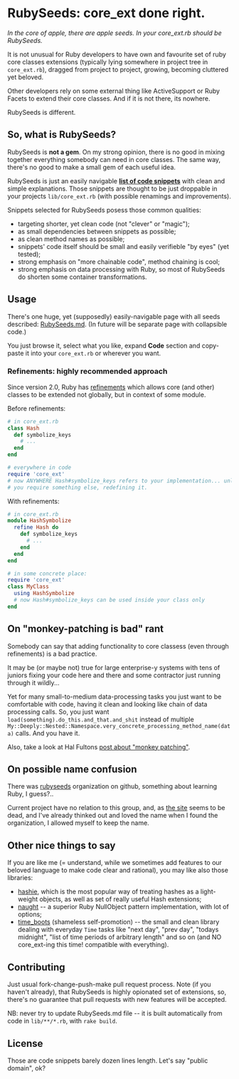 # RubySeeds: core_ext done right.

_In the core of apple, there are apple seeds. In your core_ext.rb should
be RubySeeds._

It is not unusual for Ruby developers to have own and favourite set of
ruby core classes extensions (typically lying somewhere in project tree in
`core_ext.rb`), dragged from project to project, growing, becoming cluttered
yet beloved.

Other developers rely on some external thing like ActiveSupport or Ruby
Facets to extend their core classes. And if it is not there, its nowhere.

RubySeeds is different.

## So, what is RubySeeds?

RubySeeds is **not a gem**. On my strong opinion, there is no good in
mixing together everything somebody can need in core classes. The same
way, there's no good to make a small gem of each useful idea.

RubySeeds is just an easily navigable [**list of code snippets**]((https://github.com/zverok/rubyseeds/blob/master/RubySeeds.md))
with clean and simple explanations. Those snippets are thought to be just
droppable in your projects `lib/core_ext.rb` (with possible renamings
and improvements).

Snippets selected for RubySeeds posess those common qualities:
* targeting shorter, yet clean code (not "clever" or "magic");
* as small dependencies between snippets as possible;
* as clean method names as possible;
* snippets' code itself should be small and easily verifieble "by eyes"
  (yet tested);
* strong emphasis on "more chainable code", method chaining is cool;
* strong emphasis on data processing with Ruby, so most of RubySeeds do
  shorten some container transformations.

## Usage

There's one huge, yet (supposedly) easily-navigable page with all seeds
described: [RubySeeds.md](https://github.com/zverok/rubyseeds/blob/master/RubySeeds.md).
(In future will be separate page with collapsible code.)

You just browse it, select what you like, expand **Code** section and
copy-paste it into your `core_ext.rb` or wherever you want.

### Refinements: highly recommended approach

Since version 2.0, Ruby has [refinements](http://ruby-doc.org/core-2.1.1/doc/syntax/refinements_rdoc.html)
which allows core (and other) classes to be extended not globally, but in
context of some module.

Before refinements:
```ruby
# in core_ext.rb
class Hash
  def symbolize_keys
    # ...
  end
end

# everywhere in code
require 'core_ext'
# now ANYWHERE Hash#symbolize_keys refers to your implementation... unless
# you require something else, redefining it.
```

With refinements:
```ruby
# in core_ext.rb
module HashSymbolize
  refine Hash do
    def symbolize_keys
      # ...
    end
  end
end

# in some concrete place:
require 'core_ext'
class MyClass
  using HashSymbolize
  # now Hash#symbolize_keys can be used inside your class only
end
```

## On "monkey-patching is bad" rant

Somebody can say that adding functionality to core classess (even through
refinements) is a bad practice.

It may be (or maybe not) true for large
enterprise-y systems with tens of juniors fixing your code here and there
and some contractor just running through it wildly...

Yet for many small-to-medium data-processing tasks you just want to be
comfortable with code, having it clean and looking like chain of data
processing calls. So, you just want
`load(something).do_this.and_that.and_shit` instead of multiple
`My::Deeply::Nested::Namespace.very_concrete_processing_method_name(data)`
calls. And you have it.

Also, take a look at Hal Fultons [post about "monkey patching"](http://rubyhacker.com/blog2/concerning-the-term-monkeypatching.html).

## On possible name confusion

There was [rubyseeds](https://github.com/rubyseeds) organization on github,
something about learning Ruby, I guess?..

Current project have no relation to this group, and, as
[the site](http://rubyseeds.github.io/materials/) seems to be dead, and
I've already thinked out and loved the name when I found the organization,
I allowed myself to keep the name.

## Other nice things to say

If you are like me (= understand, while we sometimes add features to our
beloved language to make code clear and rational), you may like also those
libraries:

* [hashie](https://github.com/intridea/hashie), which is the most popular
  way of treating hashes as a light-weight objects, as well as set of
  really useful Hash extensions;
* [naught](https://github.com/avdi/naught) -- a superior Ruby NullObject
  pattern implementation, with lot of options;
* [time_boots](https://github.com/zverok/time_boots) (shameless
  self-promotion) -- the small and clean library dealing with everyday
  `Time` tasks like "next day", "prev day", "todays midnight",
  "list of time periods of arbitrary length" and so on (and NO
  core_ext-ing this time! compatible with everything).

## Contributing

Just usual fork-change-push-make pull request process. Note (if you haven't
already), that RubySeeds is highly opionated set of extensions, so,
there's no guarantee that pull requests with new features will be accepted.

NB: never try to update RubySeeds.md file -- it is built automatically from
code in `lib/**/*.rb`, with `rake build`.

## License

Those are code snippets barely dozen lines length. Let's say "public
domain", ok?

